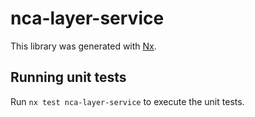 # nca-layer-service

This library was generated with [Nx](https://nx.dev).

## Running unit tests

Run `nx test nca-layer-service` to execute the unit tests.
